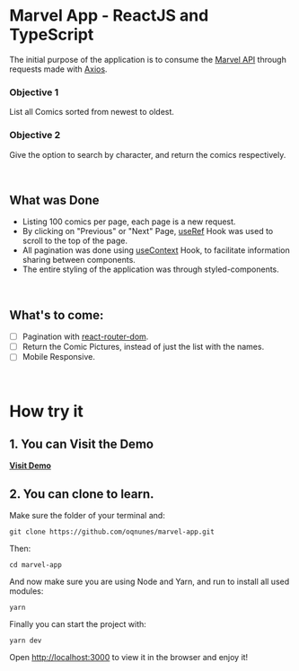 # Marvel App - ReactJS and TypeScript

The initial purpose of the application is to consume the [Marvel API](https://developer.marvel.com/) through requests made with [Axios](https://github.com/axios/axios).

### Objective 1
List all Comics sorted from newest to oldest.
### Objective 2
Give the option to search by character, and return the comics respectively.

<br />

## What was Done

 - Listing 100 comics per page, each page is a new request.
 - By clicking on "Previous" or "Next" Page, [useRef](https://reactjs.org/docs/refs-and-the-dom.html) Hook was used to scroll to the top of the page.
 - All pagination was done using [useContext](https://reactjs.org/docs/hooks-reference.html#usecontext) Hook, to facilitate information sharing between components.
 - The entire styling of the application was through styled-components.

<br /> 

## What's to come:
 - [ ] Pagination with [react-router-dom](https://reactrouter.com/web/guides/quick-start).
 - [ ] Return the Comic Pictures, instead of just the list with the names.
 - [ ] Mobile Responsive.

<br />

# How try it

## 1. You can Visit the Demo

[**Visit Demo**](https://oqnunes-marvel-app.netlify.app/)

## 2. You can clone to learn.

Make sure the folder of your terminal and:

    git clone https://github.com/oqnunes/marvel-app.git

Then:

    cd marvel-app

And now make sure you are using Node and Yarn, and run to install all used modules:

    yarn

Finally you can start the project with:

    yarn dev

Open [http://localhost:3000](http://localhost:3000/) to view it in the browser and enjoy it!
